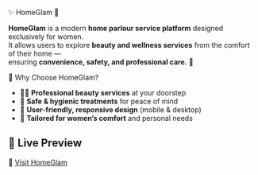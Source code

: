  ✨ HomeGlam 💄

**HomeGlam** is a modern **home parlour service platform** designed exclusively for women.  
It allows users to explore **beauty and wellness services** from the comfort of their home —  
ensuring **convenience, safety, and professional care.** 🌸  



 🌟 Why Choose HomeGlam?  
- 💇‍♀️ **Professional beauty services** at your doorstep  
- 🧴 **Safe & hygienic treatments** for peace of mind  
- 📱 **User-friendly, responsive design** (mobile & desktop)  
- 🌺 **Tailored for women’s comfort** and personal needs

## 🚀 Live Preview  
🔗 [Visit HomeGlam](https://drive.google.com/file/d/1Rxava-QnUxFxo9qQ01ISSFlVfafVxYN2/view?usp=sharing) 
